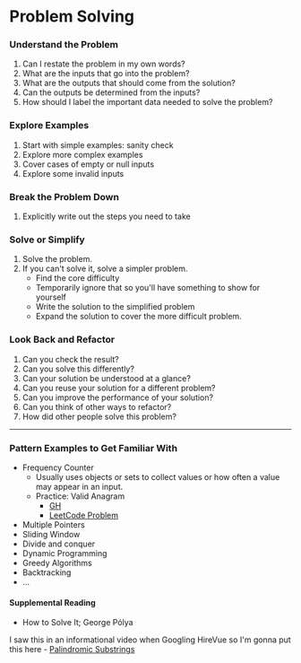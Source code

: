 # Problem Solving

### Understand the Problem
1. Can I restate the problem in my own words?
2. What are the inputs that go into the problem?
3. What are the outputs that should come from the solution?
4. Can the outputs be determined from the inputs?
5. How should I label the important data needed to solve the problem?

### Explore Examples
1. Start with simple examples: sanity check
2. Explore more complex examples
3. Cover cases of empty or null inputs
4. Explore some invalid inputs

### Break the Problem Down
1. Explicitly write out the steps you need to take

### Solve or Simplify
1. Solve the problem.
2. If you can't solve it, solve a simpler problem.
    - Find the core difficulty
    - Temporarily ignore that so you'll have something to show for yourself
    - Write the solution to the simplified problem
    - Expand the solution to cover the more difficult problem.

### Look Back and Refactor
1. Can you check the result?
2. Can you solve this differently?
3. Can your solution be understood at a glance?
4. Can you reuse your solution for a different problem?
5. Can you improve the performance of your solution?
6. Can you think of other ways to refactor?
7. How did other people solve this problem?


---

### Pattern Examples to Get Familiar With
- Frequency Counter
    - Usually uses objects or sets to collect values or how often a value may appear in an input.
    - Practice: Valid Anagram
        - [GH](https://github.com/hannahscovill/algorithmsDataStructures/blob/main/leetcode/validAnagram.js)
        - [LeetCode Problem](https://leetcode.com/problems/valid-anagram/)
- Multiple Pointers
- Sliding Window
- Divide and conquer
- Dynamic Programming
- Greedy Algorithms
- Backtracking
- ...


#### Supplemental Reading
- How to Solve It; George Pólya

I saw this in an informational video when Googling HireVue so I'm gonna put this here - 
[Palindromic Substrings](http://leetcode.com/problems/palindromic-substrings/description/)